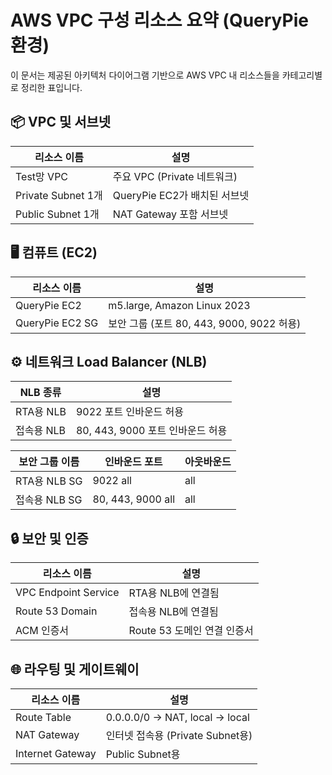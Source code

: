 
# AWS VPC 구성 리소스 요약 (QueryPie 환경)

이 문서는 제공된 아키텍처 다이어그램 기반으로 AWS VPC 내 리소스들을 카테고리별로 정리한 표입니다.

## 📦 VPC 및 서브넷

| 리소스 이름         | 설명                    |
|---------------------|-------------------------|
| Test망 VPC          | 주요 VPC (Private 네트워크) |
| Private Subnet 1개  | QueryPie EC2가 배치된 서브넷 |
| Public Subnet 1개   | NAT Gateway 포함 서브넷 |

## 🖥️ 컴퓨트 (EC2)

| 리소스 이름      | 설명 |
|------------------|------|
| QueryPie EC2     | m5.large, Amazon Linux 2023 |
| QueryPie EC2 SG  | 보안 그룹 (포트 80, 443, 9000, 9022 허용) |

## ⚙️ 네트워크 Load Balancer (NLB)

| NLB 종류   | 설명                          |
|------------|-------------------------------|
| RTA용 NLB | 9022 포트 인바운드 허용 |
| 접속용 NLB | 80, 443, 9000 포트 인바운드 허용 |

| 보안 그룹 이름         | 인바운드 포트       | 아웃바운드 |
|------------------------|----------------------|------------|
| RTA용 NLB SG           | 9022 all             | all        |
| 접속용 NLB SG          | 80, 443, 9000 all    | all        |

## 🔒 보안 및 인증

| 리소스 이름          | 설명 |
|-----------------------|------|
| VPC Endpoint Service  | RTA용 NLB에 연결됨 |
| Route 53 Domain       | 접속용 NLB에 연결됨 |
| ACM 인증서            | Route 53 도메인 연결 인증서 |

## 🌐 라우팅 및 게이트웨이

| 리소스 이름         | 설명 |
|----------------------|------|
| Route Table          | 0.0.0.0/0 → NAT, local → local |
| NAT Gateway          | 인터넷 접속용 (Private Subnet용) |
| Internet Gateway     | Public Subnet용 |

